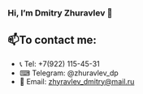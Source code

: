 ### Hi, I’m Dmitry Zhuravlev 👋

<!--
**Zhuravlev-DP/Zhuravlev-DP** is a ✨ _special_ ✨ repository because its `README.md` (this file) appears on your GitHub profile.

Here are some ideas to get you started:

- 🔭 I’m currently working on ...
- 🌱 I’m currently learning ...
- 👯 I’m looking to collaborate on ...
- 🤔 I’m looking for help with ...
- 💬 Ask me about ...
- 📫 How to reach me: ...
- 😄 Pronouns: ...
- ⚡ Fun fact: ...
-->
📫To contact me: 
---
- 📞 Tel: +7(922) 115-45-31
- ⌨ Telegram: @zhuravlev_dp
- 📧 Email: zhyravlev_dmitry@mail.ru
